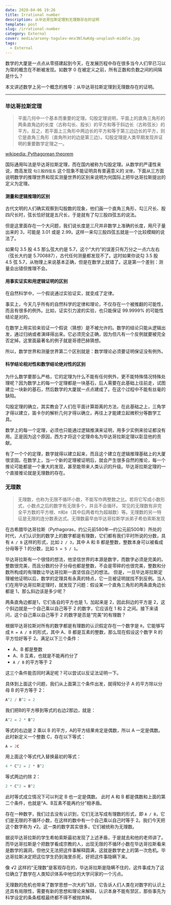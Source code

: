```yaml
---
date: 2020-04-06 19:26
title: Irrational number
description: 从毕达哥拉斯定理到无理数存在的证明
template: post
slug: /irrational-number
category: External
cover: media/arseny-togulev-mnx3NlXwKdg-unsplash-middle.jpg
tags:
  - External
---
```

数学的大厦是一点点从零搭建起到今天，在发展历程中存在很多当今人们早已习以为常的概念在不断被发现。如数字 0 在被定义之前，所有正数和负数之间的间隔是什么？

本文讲述数学上另一个概念的推导：从毕达哥拉斯定理到无理数存在的证明。

---

### 毕达哥拉斯定理

> 平面几何中一个基本而重要的定理。勾股定理说明，平面上的直角三角形的两条直角边的长度（古称勾长、股长）的平方和等于斜边长（古称弦长）的平方。反之，若平面上三角形中两边长的平方和等于第三边边长的平方，则它是直角三角形（直角所对的边是第三边）。勾股定理是人类早期发现并证明的重要数学定理之一。

<a target="_blank" href="https://en.wikipedia.org/wiki/Pythagorean_theorem">wikipedia: Pythagorean theorem</a>

国际通用叫法是毕达哥拉斯定理，而在国内被称为勾股定理。从数学的严谨性来说，商高发现 `勾三股四弦五` 这个现象不能证明具有普遍意义的 `定理`，下面从三方面说明数学的推理世界和现实测量世界的区别来说明为何国际上把毕达哥拉斯提出的定义为定理。

#### 测量和逻辑推理的区别

古代文明的人们确实观察到勾股数的现象，他们画一个直角三角形，勾三尺长、股四尺长时，弦长恰好就是五尺长，于是就有了勾三股四弦五的说法。

但是这里面存在一个大问题，我们说长度是三尺并非数学上准确的长度，用尺子量出来的 3，可能是 3.01 或是 2.99。这样一来勾三股四弦五就是一个比较模糊的说法了。

如果勾 3.5 股 4.5 那么弦大约是 5.7，这个“大约”的误差只有万分之一点六左右（弦长大约是 5.700887），古代任何测量都发现不了。这时如果你说勾 3.5 股 4.5 弦 5.7，从物理上来说基本正确，但是在数学上就错了。这是第一个差别：测量会出错但推理不会。

#### 用事实证实和用逻辑证明的区别

在自然科学中，一个假说通过实验证实，就变成了定律。

事实上，今天几乎所有的自然科学的定律和理论，不仅存在一个被推翻的可能性，而且有很多的例外。比如，证实引力波的实验，也只能保证 99.9999% 的可能性结论是对的。

在数学上用实验来验证一个假说（猜想）是不被允许的。数学的结论只能从逻辑出发，通过归纳或者演绎得出来。它必须完全正确，因为但凡有一个反例就要被完全否定掉。这里面最著名的例子就是哥德巴赫猜想。

所以，数学世界和测量世界第二个区别就是：数学理论必须要证明保证没有例外。

#### 科学结论相对性和数学结论绝对性的区别

为什么数学要那么严格，它的定理为什么不能有任何例外，更不能特殊情况特殊处理呢？因为数学上的每一个定理都是一块基石，后人需要在此基础上往前走，试图建立一块新的基石，然后数学的大厦就一点点建成了。在这个过程中不能有丝毫的缺陷。

勾股定理的确立，其实教会了人们在平面计算距离的方法，在此基础之上，三角学才得以建立，笛卡尔的解析几何才得以确立，再往上才能建立起微积分等数学工具。

数学上的每一个定理，必须也只能通过逻辑推演来证明，用多少实例来验证都没有用。正是因为这个原因，西方才将这个定理命名为毕达哥拉斯定理以彰显他的贡献。

有了一个个的定理，数学就得以建立起来，而且这个建立在逻辑推理基础上的大厦很坚固。在数学上，当一个新的定理被证明后，就会产生很多自然的推论，每一个推论可能都是一个重大的发现，甚至能带来人类认识的升级。毕达哥拉斯定理的一个直接推论就是无理数的存在。

### 无理数

> 无理数，也称为无限不循环小数，不能写作两整数之比。若将它写成小数形式，小数点之后的数字有无限多个，并且不会循环。 常见的无理数有非完全平方数的平方根、π和e（其中后两者均为超越数）等。无理数的另一特征是无限的连分数表达式。无理数最早由毕达哥拉斯学派弟子希伯索斯发现

在古希腊毕达哥拉斯（Pythagoras，约公元前580年—约公元前500年）所处的时代，人们认识到的数学上的数字都是有理数，它们都有我们平时所说的分数，具有 `A / B` 这样的形式，比如 `2 / 3`，其中 A 和 B 都是整数，整数本身可以被看成分母等于 1 的分数，比如 `5 = 5 / 1`。

毕达哥拉斯有一个很怪的想法，他坚信世界的本源是数字，而数字必须是完美的。整数很完美，而且分数的分子分母也都是整数，不会是零碎的也很完美，整数和分数所构成的有理数让毕达哥拉斯一直坚信自己的想法。
但是，一旦毕达哥拉斯定理被他证明以后，数学的定理具有永真的特点，它一旦被证明就找不到反例。当人们在用毕达哥拉斯定理时，就发现了问题：假设某一个直角三角形的两条直角边长都是 1，那么斜边该是多少呢？

两条直角边都是1，它们各自的平方也是 1，加起来是 2，因此斜边的平方是 2，这个斜边就是一个自己乘以自己等于 2 的数字，它应该在 1 和 2 之间。接下来请问，这个自己乘以自己等于 2 的数字是否是“完美”的有理数？

根据毕达哥拉斯对所有的数字都是有理数的认识假定存在一个数字是 `R`，它能够写成 `R = A / B` 的形式，其中 A、B 都是互素的整数，那么现在假设这个数字 R 的平方恰好等于 2。满足以下三个条件：

- A、B 都是整数
- A、B 互素，也就是不能再约分了
- `A / B` 的平方等于 2

这三个条件能否同时满足呢？可以尝试以反证法证明一下。

具体到上面这个问题，我们从上面第三个条件出发，就得知分子 A 的平方除以分母 B 的平方等于 2：

```js
A^2 / B^2 = 2
```

我们把B的平方移到等式的右边2那边，就是：

```js
A^2 = 2 * B^2
```

等式的右边是 2 乘以 B 的平方，A的平方结果肯定是偶数，所以 A 一定是偶数。此时新定义一个整数 C，存在以下等式：

```js
A = 2C
```

用上面这个等式代入替换最初的等式：

```js
4 * C^2 = 2 * B^2
```

等式两边约除 2：

```js
2 * C^2 = B^2
```

此时等式成立情况下可以判定 B 也一定是偶数。
此时 A 和 B 都是偶数和上面的第二个条件，也就是“A、B互素不能再约分”相矛盾。

存在一种数字，我们过去没有认识到，它们无法写成有理数的形式，即 `A / B`，它们是无限的不循环小数，在这样的数中有一个自己乘以自己时等于 2。我们今天把这个数字称为 √2。这一类的数字其实很多，它们被统称为无理数。

据说毕达哥拉斯的学生希帕索斯最初发现了上述矛盾，于是就去和他的老师讲了。而毕达哥拉斯是个把数学看成宗教的人，出现无限的不循环小数在毕达哥拉斯看来是数学的漏洞，但他又无法把这件事解释圆满，这就是数学史上的第一次危机。毕达哥拉斯决定把这位学生扔到海里杀死，好把这件事隐瞒下来。

像 √2 这样的“无理数”是客观存在的，毕达哥拉斯是隐瞒不住的，这件事成为了这位确立了数学在人类知识体系中地位的大学问家的一个污点。

无理数的危机也带来了数学思想一次大的飞跃，它告诉人们人类在对数字的认识上还具有局限性，需要有新的思想和理论来解释，认识本身不能有禁区，那些事先为科学设定的条条框框最终都不得不被抛弃掉。
